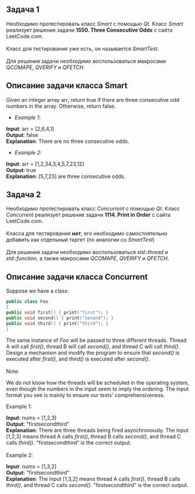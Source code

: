 ## Задача 1

Необходимо протестировать класс _Smart_ с помощью _Qt_. Класс _Smart_ реализует решение задачи __1550. Three Consecutive Odds__ с сайта LeetCode.com. \
\
Класс для тестирования уже есть, он называется _SmartTest_.\
\
Для решения задачи необходимо воспользоваться макросами _QCOMAPE_, _QVERIFY_ и _QFETCH_. 

## Описание задачи класса Smart

Given an integer array arr, return true if there are three consecutive odd numbers in the array. Otherwise, return false.

* _Example 1_:

__Input__: arr = [2,6,4,1]\
__Output__: false\
__Explanation__: There are no three consecutive odds.

* _Example 2_:

__Input__: arr = [1,2,34,3,4,5,7,23,12]\
__Output__: true\
__Explanation__: [5,7,23] are three consecutive odds.

## Задача 2

Необходимо протестировать класс _Concurrent_ с помощью _Qt_. Класс _Concurrent_ реализует решение задачи __1114. Print in Order__ с сайта LeetCode.com.\
\
Класса для тестирования __нет__, его необходимо самостоятельно добавить как отдельный таргет (по аналогии со _SmartTest_)\
\
Для решения задачи необходимо воспользоваться _std::thread_ и _std::function_, а также макросами _QCOMAPE_, _QVERIFY_ и _QFETCH_. 

## Описание задачи класса Concurrent

Suppose we have a class:

```c++
public class Foo 
{
public void first() { print("first"); }
public void second() { print("second"); }
public void third() { print("third"); }
}
```


The same instance of _Foo_ will be passed to three different threads. Thread A will call _first()_, thread B will call _second()_, and thread C will call _third()_. Design a mechanism and modify the program to ensure that _second()_ is executed after _first()_, and _third()_ is executed after _second()_.
\
\
Note:

We do not know how the threads will be scheduled in the operating system, even though the numbers in the input seem to imply the ordering. The input format you see is mainly to ensure our tests' comprehensiveness.



Example 1:

**Input**: nums = [1,2,3]\
**Output**: "firstsecondthird"\
**Explanation**: There are three threads being fired asynchronously. The input [1,2,3] means thread A calls _first()_, thread B calls _second()_, and thread C calls _third()_. "firstsecondthird" is the correct output.\
\
Example 2:

**Input**: nums = [1,3,2]\
**Output**: "firstsecondthird"\
**Explanation**: The input [1,3,2] means thread A calls _first()_, thread B calls _third()_, and thread C calls _second()_. "firstsecondthird" is the correct output.
